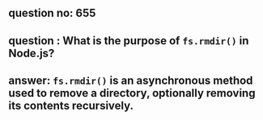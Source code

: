 
      
## question no: 655

## question : What is the purpose of `fs.rmdir()` in Node.js?

## answer: `fs.rmdir()` is an asynchronous method used to remove a directory, optionally removing its contents recursively.
      